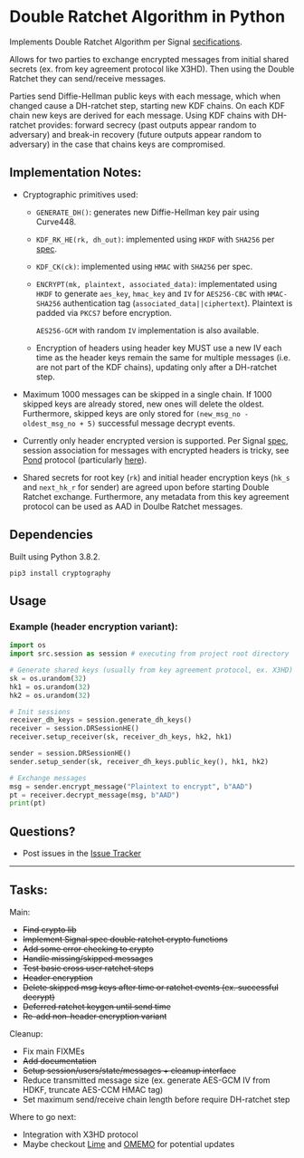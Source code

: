 # Double Ratchet Algorithm in Python

Implements Double Ratchet Algorithm per Signal [secifications](https://signal.org/docs/specifications/doubleratchet/).

Allows for two parties to exchange encrypted messages from initial shared secrets (ex. from key agreement protocol like X3HD). Then using the Double Ratchet they can
send/receive messages. 

Parties send Diffie-Hellman public keys with each message, which when changed cause a DH-ratchet step, starting new KDF chains. On each KDF chain new keys are derived for each message. Using KDF chains with DH-ratchet provides: forward secrecy (past outputs appear random to adversary) and break-in recovery (future outputs appear random to adversary) in the case that chains keys are compromised.

## Implementation Notes:

- Cryptographic primitives used:  
  
  - `GENERATE_DH()`: generates new Diffie-Hellman key pair using Curve448.  
  
  - `KDF_RK_HE(rk, dh_out)`: implemented using `HKDF` with `SHA256` per [spec](https://signal.org/docs/specifications/doubleratchet/#implementation-considerations).
  
  - `KDF_CK(ck)`: implemented using `HMAC` with `SHA256` per spec.

  - `ENCRYPT(mk, plaintext, associated_data)`: implementated using `HKDF` to generate  `aes_key`, `hmac_key` and `IV` for `AES256-CBC` with `HMAC-SHA256` authentication tag (`associated_data||ciphertext`). Plaintext is padded via `PKCS7` before encryption.  

    `AES256-GCM` with random `IV` implementation is also available.


  - Encryption of headers using header key MUST use a new IV each time as the header keys remain the same for multiple messages (i.e. are not part of the KDF chains), updating only after a DH-ratchet step. 

- Maximum 1000 messages can be skipped in a single chain. If 1000 skipped keys are already stored, new ones will delete the oldest. Furthermore, skipped keys are only stored for `(new_msg_no - oldest_msg_no + 5)` successful message decrypt events.

- Currently only header encrypted version is supported. Per Signal [spec](https://signal.org/docs/specifications/doubleratchet/#double-ratchet-with-header-encryption), session association for messages with encrypted headers is tricky, see [Pond](https://github.com/agl/pond) protocol (particularly [here](https://github.com/agl/pond/blob/675020c2d997636c8cd4c24c83e7bcd872dcd3aa/client/network.go)).

- Shared secrets for root key (`rk`) and initial header encryption keys (`hk_s` and `next_hk_r` for sender) are agreed upon before starting Double Ratchet exchange. Furthermore, any metadata from this key agreement protocol can be used as AAD in Doulbe Ratchet messages. 

## Dependencies

Built using Python 3.8.2.  

```pip3 install cryptography```

## Usage

### Example (header encryption variant):

```python
import os
import src.session as session # executing from project root directory

# Generate shared keys (usually from key agreement protocol, ex. X3HD)
sk = os.urandom(32)
hk1 = os.urandom(32)
hk2 = os.urandom(32)

# Init sessions
receiver_dh_keys = session.generate_dh_keys()
receiver = session.DRSessionHE()
receiver.setup_receiver(sk, receiver_dh_keys, hk2, hk1)

sender = session.DRSessionHE()
sender.setup_sender(sk, receiver_dh_keys.public_key(), hk1, hk2)

# Exchange messages
msg = sender.encrypt_message("Plaintext to encrypt", b"AAD")
pt = receiver.decrypt_message(msg, b"AAD")
print(pt)
```

## Questions?

- Post issues in the [Issue Tracker](https://github.com/nefrob/double-ratchet-alg/issues)

* * *

## Tasks:

 Main:

- ~~Find crypto lib~~
- ~~Implement Signal spec double ratchet crypto functions~~
- ~~Add some error checking to crypto~~
- ~~Handle missing/skipped messages~~
- ~~Test basic cross user ratchet steps~~
- ~~Header encryption~~
- ~~Delete skipped msg keys after time or ratchet events (ex. successful decrypt)~~
- ~~Deferred ratchet keygen until send time~~
- ~~Re-add non-header encryption variant~~

Cleanup:

- Fix main FIXMEs
- ~~Add documentation~~
- ~~Setup session/users/state/messages + cleanup interface~~
- Reduce transmitted message size (ex. generate AES-GCM IV from HDKF, truncate AES-CCM HMAC tag)
- Set maximum send/receive chain length before require DH-ratchet step

Where to go next:

- Integration with X3HD protocol
- Maybe checkout [Lime](https://gitlab.linphone.org/BC/public/lime/blob/master/lime.pdf) and [OMEMO](https://xmpp.org/extensions/xep-0384.html) for potential updates